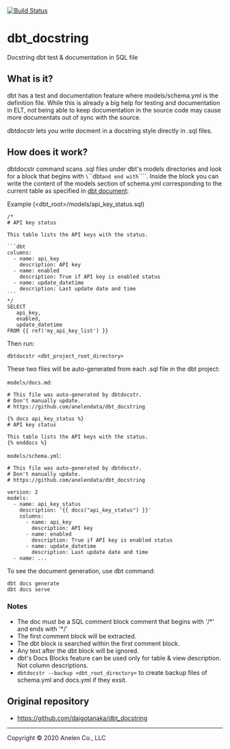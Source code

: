 [![Build Status](https://travis-ci.com/daigotanaka/dbt_docstring.svg?branch=master)](https://travis-ci.com/daigotanaka/dbt_docstring)

# dbt_docstring

Docstring dbt test & documentation in SQL file

## What is it?

dbt has a test and documentation feature where models/schema.yml is the
definition file. While this is already a big help for testing and
documentation in ELT, not being able to keep documentation in the source code
may cause more documentats out of sync with the source.

dbtdocstr lets you write docment in a docstring style directly in .sql files.

## How does it work?

dbtdocstr command scans .sql files under dbt's models directories and look for
a block that begins with `\`\`\`dbt` and end with `\`\`\``.
Inside the block you can write the content of the models section of schema.yml
corresponding to the current table as specified in
[dbt document](https://docs.getdbt.com/docs/building-a-dbt-project/documentation/):

Example (<dbt_root>/models/api_key_status.sql)
````
/*
# API key status

This table lists the API keys with the status.

```dbt
columns:
  - name: api_key
    description: API key
  - name: enabled
    description: True if API key is enabled status
  - name: update_datetime
    description: Last update date and time
```
*/
SELECT
   api_key,
   enabled,
   update_datetime
FROM {{ ref('my_api_key_list') }}
````

Then run:

```
dbtdocstr <dbt_project_root_directory>
```

These two files will be auto-generated from each .sql file in the dbt project:

`models/docs.md`:
```
# This file was auto-generated by dbtdocstr.
# Don't manually update.
# https://github.com/anelendata/dbt_docstring

{% docs api_key_status %}
# API key status

This table lists the API keys with the status.
{% enddocs %}
```

`models/schema.yml`:
```
# This file was auto-generated by dbtdocstr.
# Don't manually update.
# https://github.com/anelendata/dbt_docstring

version: 2
models:
  - name: api_key_status
    description: '{{ docs("api_key_status") }}'
    columns:
      - name: api_key
        description: API key
      - name: enabled
        description: True if API key is enabled status
      - name: update_datetime
        description: Last update date and time
  - name: ...
 ```

To see the document generation, use dbt command:

```
dbt docs generate
dbt docs serve
```

### Notes

- The doc must be a SQL comment block comment that begins with '/\*' and ends with '\*/'
- The first comment block will be extracted.
- The dbt block is searched within the first comment block.
- Any text after the dbt block will be ignored.
- dbt's Docs Blocks feature can be used only for table & view description. Not column descriptions.
- `dbtdocstr --backup <dbt_root_directory>` to create backup files of schema.yml and docs.yml if they exsit.

## Original repository

- https://github.com/daigotanaka/dbt_docstring

---

Copyright &copy; 2020 Anelen Co., LLC
